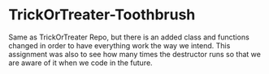 # TrickOrTreater-Toothbrush
Same as TrickOrTreater Repo, but there is an added class and functions changed in order to have everything work the way we intend.
This assignment was also to see how many times the destructor runs so that we are aware of it when we code in the future.
